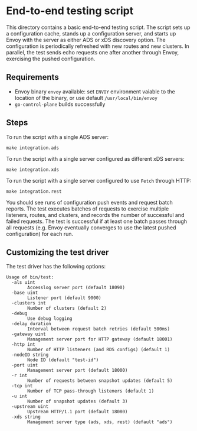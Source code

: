 # End-to-end testing script

This directory contains a basic end-to-end testing script.
The script sets up a configuration cache, stands up a configuration server,
and starts up Envoy with the server as either ADS or xDS discovery option. The
configuration is periodically refreshed with new routes and new clusters. In
parallel, the test sends echo requests one after another through Envoy,
exercising the pushed configuration.

## Requirements

* Envoy binary `envoy` available: set `ENVOY` environment vaiable to the
  location of the binary, or use default `/usr/local/bin/envoy`
* `go-control-plane` builds successfully

## Steps

To run the script with a single ADS server:

    make integration.ads

To run the script with a single server configured as different xDS servers:

    make integration.xds

To run the script with a single server configured to use `Fetch` through HTTP:

    make integration.rest

You should see runs of configuration push events and request batch reports. The
test executes batches of requests to exercise multiple listeners, routes, and
clusters, and records the number of successful and failed requests. The test is
successful if at least one batch passes through all requests (e.g. Envoy
eventually converges to use the latest pushed configuration) for each run.

## Customizing the test driver

The test driver has the following options: 

```
Usage of bin/test:
  -als uint
    	Accesslog server port (default 18090)
  -base uint
    	Listener port (default 9000)
  -clusters int
    	Number of clusters (default 2)
  -debug
    	Use debug logging
  -delay duration
    	Interval between request batch retries (default 500ms)
  -gateway uint
    	Management server port for HTTP gateway (default 18001)
  -http int
    	Number of HTTP listeners (and RDS configs) (default 1)
  -nodeID string
    	Node ID (default "test-id")
  -port uint
    	Management server port (default 18000)
  -r int
    	Number of requests between snapshot updates (default 5)
  -tcp int
    	Number of TCP pass-through listeners (default 1)
  -u int
    	Number of snapshot updates (default 3)
  -upstream uint
    	Upstream HTTP/1.1 port (default 18080)
  -xds string
    	Management server type (ads, xds, rest) (default "ads")
```
